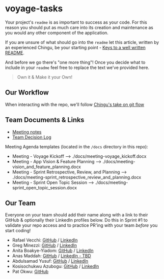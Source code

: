 # voyage-tasks

Your project's `readme` is as important to success as your code. For 
this reason you should put as much care into its creation and maintenance
as you would any other component of the application.

If you are unsure of what should go into the `readme` let this article,
written by an experienced Chingu, be your starting point - 
[Keys to a well written README](https://tinyurl.com/yk3wubft).

And before we go there's "one more thing"! Once you decide what to include
in your `readme` feel free to replace the text we've provided here.

> Own it & Make it your Own!

## Our Workflow

When interacting with the repo, we'll follow [Chingu's take on git flow](https://github.com/chingu-voyages/Handbook/blob/main/docs/resources/techresources/gitgithub.md#the-workflow)

## Team Documents & Links

- [Meeting notes](./docs/meeting-notes.md)
- [Team Decision Log](./docs/decision-log.md)

Meeting Agenda templates (located in the `/docs` directory in this repo):

- Meeting - Voyage Kickoff --> ./docs/meeting-voyage_kickoff.docx
- Meeting - App Vision & Feature Planning --> ./docs/meeting-vision_and_feature_planning.docx
- Meeting - Sprint Retrospective, Review, and Planning --> ./docs/meeting-sprint_retrospective_review_and_planning.docx
- Meeting - Sprint Open Topic Session --> ./docs/meeting-sprint_open_topic_session.docx

## Our Team

Everyone on your team should add their name along with a link to their GitHub
& optionally their LinkedIn profiles below. Do this in Sprint #1 to validate
your repo access and to practice PR'ing with your team *before* you start
coding!

- Rafael Vecchi: [GitHub](https://github.com/VecchiR) / [LinkedIn](https://www.linkedin.com/in/rafaelvecchisilva/)
- Greg Minezzi: [GitHub](https://github.com/minezzig) / [LinkedIn](https://linkedin.com/in/gregoryminezzi)
- Anita Boakye-Yiadom: [GitHub](https://github.com/AnitaBoakye) / [LinkedIn](https://linkedin.com/in/anitaboakyeyiadom)
- Anas Maddah: [GitHub](https://github.com/snowbytes) / [LinkedIn - TBD](https://linkedin.com/)
- Abdulsamad Yusuf: [GitHub](https://github.com/samad13) / [LinkedIn](https://www.linkedin.com/in/abdulsamad-yusuf-ba006)
- Kosisochukwu Azubogu: [GitHub](https://github.com/azubogukosiso) / [LinkedIn](https://linkedin.com/in/azubogu-kosisochukwu)
- Pat Okwu: [GitHub](https://github.com/SnowmanP423)

